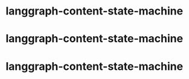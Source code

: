 # langgraph-content-state-machine
# langgraph-content-state-machine
# langgraph-content-state-machine
